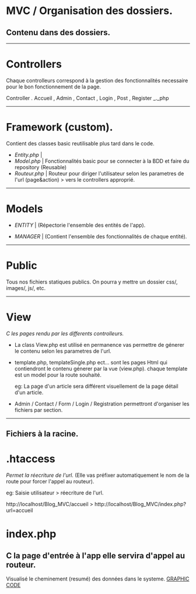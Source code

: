 # MVC / Organisation des dossiers.

## Contenu dans des dossiers.

---

# Controllers

Chaque controlleurs correspond à la gestion des fonctionnalités necessaire pour le bon fonctionnement de la page.

Controller _._ Accueil , Admin , Contact , Login , Post , Register \_.\_php

---

# Framework (custom).

Contient des classes basic reutilisable plus tard dans le code.

- _Entity.php_ |
- _Model.php_ | Fonctionnalités basic pour se connecter à la BDD et faire du repository (Reusable)
- _Routeur.php_ | Routeur pour diriger l'utilisateur selon les parametres de l'url (page&action) > vers le controllers approprié.

---

# Models

- _ENTITY_ | (Répectorie l'ensemble des entités de l'app).

- _MANAGER_ | (Contient l'ensemble des fonctionnalités de chaque entité).

---

# Public

Tous nos fichiers statiques publics. On pourra y mettre un dossier css/, images/, js/, etc.

---

# View

_C les pages rendu par les differents controlleurs._

- La class View.php est utilisé en permanence vas permettre de génerer le contenu selon les parametres de l'url.

- template.php, templateSingle.php ect... sont les pages Html qui contiendront le contenu génerer par la vue (view.php).
  chaque template est un model pour la route souhaité.

  eg: La page d'un article sera différent visuellement de la page détail d'un article.

- Admin / Contact / Form / Login / Registration permettront d'organiser les fichiers par section.

---

## Fichiers à la racine.

# .htaccess

_Permet la réecriture de l'url._ (Elle vas préfixer automatiquement le nom de la route pour forcer l'appel au routeur).

eg:
Saisie utilisateur > réecriture de l'url.

http://localhost/Blog_MVC/accueil > http://localhost/Blog_MVC/index.php?url=accueil

# index.php

## C la page d'entrée à l'app elle servira d'appel au routeur.

Visualisé le cheminement (resumé) des données dans le systeme. [GRAPHIC CODE](MVC_explainaition/graphic_code.png)
